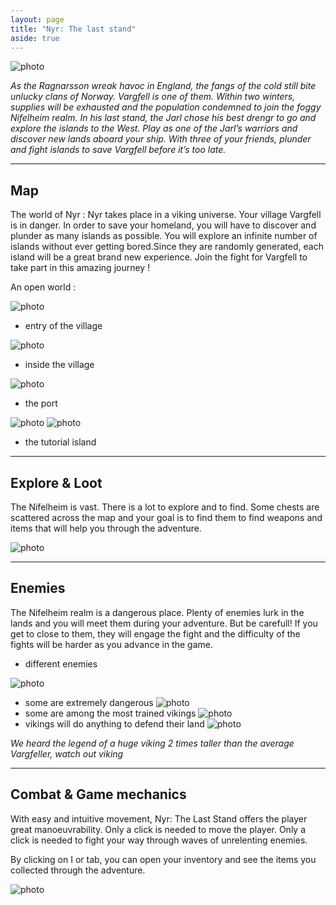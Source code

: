 ```yaml
---
layout: page
title: "Nyr: The last stand"
aside: true
---
```


![photo](/assets/images/fenrir_logo.png)

*As the Ragnarsson wreak havoc in England, the fangs of the cold still bite
unlucky clans of Norway. Vargfell is one of them. Within two winters, supplies
will be exhausted and the population condemned to join the foggy Nifelheim
realm. In his last stand, the Jarl chose his best drengr to go and explore the
islands to the West. Play as one of the Jarl’s warriors and discover new lands
aboard your ship. With three of your friends, plunder and fight islands to save
Vargfell before it’s too late.*

***

## Map

The world of Nyr :
Nyr takes place in a viking universe. Your village Vargfell is in danger. In order to save your homeland, you will have to discover and plunder as many islands as possible. You will explore an infinite number of islands without ever getting bored.Since they are randomly generated, each island will be a great brand new experience. Join the fight for Vargfell to take part in this amazing journey !

An open world :

![photo](/assets/images/entry.png)
- entry of the village

![photo](/assets/images/village.png)
- inside the village

![photo](/assets/images/iceberg.png)
- the port

![photo](/assets/images/tuto_island1.png)
![photo](/assets/images/tuto_island2.png)
- the tutorial island

***

## Explore & Loot

The Nifelheim is vast. There is a lot to explore and to find. Some chests are scattered across the map and your goal is to find them to find weapons and items that will help you through the adventure.

![photo](/assets/images/screen_objects.png)

***

## Enemies

The Nifelheim realm is a dangerous place. Plenty of enemies lurk in the lands and you will meet them during your adventure. But be carefull! If you get to close to them, they will engage the fight and the difficulty of the fights will be harder as you advance in the game.

- different enemies

![photo](/assets/images/screen_report_1.png)
- some are extremely dangerous
![photo](/assets/images/screen_report_2.png)
- some are among the most trained vikings
![photo](/assets/images/screen_report_3.png)
- vikings will do anything to defend their land
![photo](/assets/images/screen_boss.png)

*We heard the legend of a huge viking 2 times taller than the average Vargfeller, watch out viking*

***

## Combat & Game mechanics

With easy and intuitive movement, Nyr: The Last Stand offers the player great manoeuvrability. Only a click is needed to move the player. Only a click is needed to fight your way through waves of unrelenting enemies. 

By clicking on I or tab, you can open your inventory and see the items you collected through the adventure.

![photo](/assets/images/player.png)